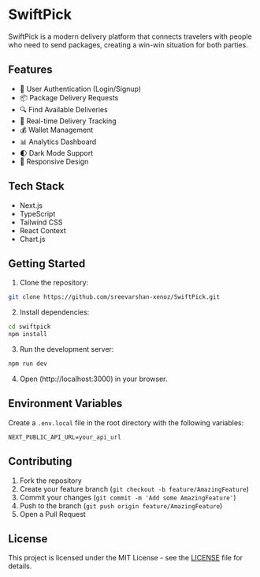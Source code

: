 # SwiftPick

SwiftPick is a modern delivery platform that connects travelers with people who need to send packages, creating a win-win situation for both parties.

## Features

- 🚀 User Authentication (Login/Signup)
- 📦 Package Delivery Requests
- 🔍 Find Available Deliveries
- 📱 Real-time Delivery Tracking
- 💰 Wallet Management
- 📊 Analytics Dashboard
- 🌓 Dark Mode Support
- 📱 Responsive Design

## Tech Stack

- Next.js
- TypeScript
- Tailwind CSS
- React Context
- Chart.js

## Getting Started

1. Clone the repository:
```bash
git clone https://github.com/sreevarshan-xenoz/SwiftPick.git
```

2. Install dependencies:
```bash
cd swiftpick
npm install
```

3. Run the development server:
```bash
npm run dev
```

4. Open (http://localhost:3000) in your browser.

## Environment Variables

Create a `.env.local` file in the root directory with the following variables:
```
NEXT_PUBLIC_API_URL=your_api_url
```

## Contributing

1. Fork the repository
2. Create your feature branch (`git checkout -b feature/AmazingFeature`)
3. Commit your changes (`git commit -m 'Add some AmazingFeature'`)
4. Push to the branch (`git push origin feature/AmazingFeature`)
5. Open a Pull Request

## License

This project is licensed under the MIT License - see the [LICENSE](LICENSE) file for details. 